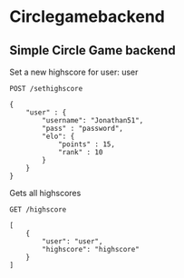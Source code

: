 # Circlegamebackend

## Simple Circle Game backend


Set a new highscore for user: user
```
POST /sethighscore

{
    "user" : {
        "username": "Jonathan51",
        "pass" : "password",
        "elo": {
            "points" : 15,
            "rank" : 10
        }
    }
}

```

Gets all highscores
```
GET /highscore

[
	{
		"user": "user",
		"highscore": "highscore"
	}
]

```